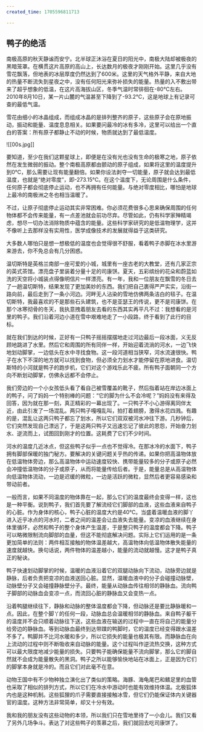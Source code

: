```yaml
---
created_time: 1705596811713

---
```

## 鸭子的绝活

南极高原的秋天静谧而安宁。北半球正沐浴在夏日的阳光中，南极大陆却被极夜的黑暗笼罩。在横贯这片高原的高山上，长达数月的极夜才刚刚开始。这里几乎没有雪花飘落，但地表的冰层厚度仍然达到了600米。这里的天气格外平静，来自大地的热量不断流失到星夜之中，没有任何阳光来弥补损失的能量。热量的入不敷出带来了超乎想象的低温，在这片高海拔山区，冬季气温时常徘徊在-80℃左右。2010年8月10日，某一片山麓的气温甚至下降到了-93.2℃，这是地球上有记录可查的最低气温。

雪花由细小的冰晶组成，而组成冰晶的是排列整齐的原子，这些原子会在原地振动，振动和能量、温度息息相关。如果要问最冷的冰有多冷，这里可以给出一个直白的答案：所有原子都静止不动的时候，物质就达到了最低温度。

![[00s.jpg]]

要知道，至少在我们这颗星球上，即便是在没有光也没有生命的极寒之地，原子依然在发生微弱的振动。整个南极高原都由颤动的原子组成，如果将这里的温度提升到0℃，那么需要让现有能量翻倍。如果你设法剥夺一切能量，原子就会达到最低温度，也就是“绝对零度”，即-273.15℃。在这个温度下，无论周围是什么条件，任何原子都会彻底停止运动，也不再拥有任何能量。与绝对零度相比，哪怕是地球上最冷的南极洲之冬也相当温暖了。

不过，让原子彻底停止运动其实非常困难。你必须花费很多心思来确保周围的任何物体都不会传来能量，有一点差池就会前功尽弃。尽管如此，仍有科学家殚精竭虑，想尽一切办法消除物质中蕴含的能量。这些科学家研究的是低温物理学，这并不像听上去那样没有实用性，医学成像技术的发展就得益于这类研究。

大多数人哪怕只是想一想极低的温度也会觉得很不舒服，看着鸭子赤脚在冰水里游来游去，你不免总会有几分困惑。

温切斯特是英格兰南部一座可爱的小城，城里有一座古老的大教堂，还有几家正宗的英式茶馆。漂亮盘子里装着分量十足的司康饼。夏天，五彩缤纷的花朵和蔚蓝如洗的天空将小城装点得像明信片一样漂亮。有一年，我和一位朋友在飘雪的冬日去了一趟温切斯特，结果发现了更加美妙的东西。我们把自己裹得严严实实，沿街一路向前，最后走到了一条小河边。河畔无人沾染的雪地仿佛两条洁白的毯子。在温切斯特，我最喜欢的不是那些石头建筑，也不是亚瑟王的传说，更不是司康饼。在那个冰寒彻骨的冬天，我执意拽着朋友去看的东西其实再平凡不过：我想看的是河里的鸭子。我们沿着河边小道在雪中艰难地走了一小段路，终于看到了此行的目标。

就在我们到达的时候，正好有一只鸭子摇摇摆摆地走过河边最后一段冰面，义无反顾地跳进了水里。然后它和周围的所有同伴一样，开始迎着流淌的河水，一边飞快地划动脚掌，一边低头在水中寻找食物。这一段河道相当狭窄，河水流速很快。鸭子在水下不深的地方就可以找到食物，但必须全力划水才能停留在原地进食。温切斯特的小河就是鸭子的跑步机，它们对这个游戏乐此不疲。所有鸭子面朝同一个方向不断划动脚掌，仿佛永远都不会停止。

我们旁边的一个小女孩低头看了看自己被雪覆盖的靴子，然后指着站在岸边冰面上的鸭子，问了妈妈一个特别棒的问题：“它的脚为什么不会冷呢？”妈妈没有来得及回答，因为就在那一刻，真正精彩的一幕出现了。一只鸭子不小心游得离同伴太近，由此引发了一场混乱。两只鸭子嘎嘎乱叫，拍打着翅膀，激得水花四溅。有趣的是，混乱让这两只鸭子都忘了划水，所以它们双双被河水冲往下游。几秒钟后，它们突然发现自己漂远了，于是这两只鸭子又迅速忘记了彼此的恩怨，开始奋力划水、逆流而上，试图回到刚才的位置。这耗费了它们不少时间。

河水的温度几近冰点，但这些鸭子似乎一点也不觉得冷。在那冰冷的水面下，鸭子拥有脚部保暖的独门秘方。要解决的关键问题关乎热的传递。如果你把高温物体放在低温物体旁边，那么高温物体中运动速度较快、携带能量较多的分子或原子必然会冲撞低温物体的分子或原子，从而将能量传给后者。于是，能量总是从高温物体向低温物体流动，一边是迟缓的微粒，一边是活跃的微粒，显然后者更容易感染和带动前者。

一般而言，如果不同温度的物体靠在一起，那么它们的温度最终会变得一样，这也是一种平衡。说到鸭子，我们首先要了解流经它们脚部的血液，这些血液来自鸭子的心脏。作为身体的核心，鸭子心脏的温度大约是40℃。当盛着温暖血液的脚丫进入近乎冰点的河水时，二者之间的温差会让血液失去能量。变凉的血液继续在身体里循环，必然和鸭子的整个身体产生温差，于是整只鸭子的温度都会下降。鸭子可以略微限制流向脚部的血量，但这不能彻底解决问题。实际上它们运用的是一条更加简单的法则：两件相互接触的物体温差越大，高温物体向低温物体散失能量的速度就越快。换句话说，两件物体的温差越小，能量的流动就越慢。这才是鸭子真正的秘诀。

鸭子快速划动脚掌的时候，温暖的血液沿着它的双腿动脉向下流动，动脉旁边就是静脉，后者负责把变凉的血液送回心脏。显然，温暖血液中的分子会碰撞动脉壁，动脉壁分子又会碰撞静脉壁分子。最终，能量从动脉血传往相邻的静脉血。流向鸭子脚部的动脉血会变凉一点，而流回心脏的静脉血又会变热一点。

沿着鸭腿继续往下，静脉和动脉的整体温度都会下降，但动脉还是要比静脉暖和一点。因此，在整个脚丫的任何一段，动脉血总会温暖相邻的静脉血。来自鸭子躯干的温度并不会只顺着动脉往下送，这些血液在输送的过程中一直在将自己的能量分给旁边的静脉血。等到动脉血最终到达带蹼的鸭脚时，它的温度已经变得跟水温差不多了。鸭脚并不比河水暖和多少，所以它损失的能量也极其有限。而静脉血在向上流动的过程中则不断吸收来自动脉的能量。这个过程叫作逆流热交换，这种方式可以最大限度地减少能量的损失。只要鸭子能确保能量不流向脚掌，那么它的脚自然就不会成为能量散失的黑洞。鸭子之所以能够愉快地站在冰面上，正是因为它们的脚掌本身就是冷的。而且它们对此毫不在意。

动物王国中有不少物种独立演化出了类似的策略。海豚、海龟尾巴和鳍足里的血管也采取了相似的排列方式，所以它们在冷水中游动时也能有效维持体温。北极狐体内也是这种机制。这些狐狸的爪子需要直接接触冰雪，但它们仍能保证体内关键器官的温度。这种方法非常简单，却又十分有效。

我和我的朋友没有这些动物的本领，所以我们只在雪地里待了一小会儿。我们又看了另外几场争斗。表达了对这些鸭子的羡慕之后，我们就回去吃司康饼了。